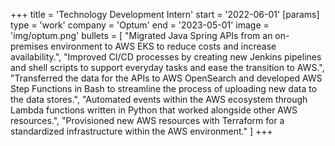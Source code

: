 +++
title = 'Technology Development Intern'
start = '2022-06-01'
[params]
    type = 'work'
    company = 'Optum'
    end = '2023-05-01'
    image = 'img/optum.png'
    bullets = [
        "Migrated Java Spring APIs from an on-premises environment to AWS EKS to reduce costs and increase availability.",
        "Improved CI/CD processes by creating new Jenkins pipelines and shell scripts to support everyday tasks and ease the transition to AWS.",
        "Transferred the data for the APIs to AWS OpenSearch and developed AWS Step Functions in Bash to streamline the process of uploading new data to the data stores.",
        "Automated events within the AWS ecosystem through Lambda functions written in Python that worked alongside other AWS resources.",
        "Provisioned new AWS resources with Terraform for a standardized infrastructure within the AWS environment."
    ]
+++
